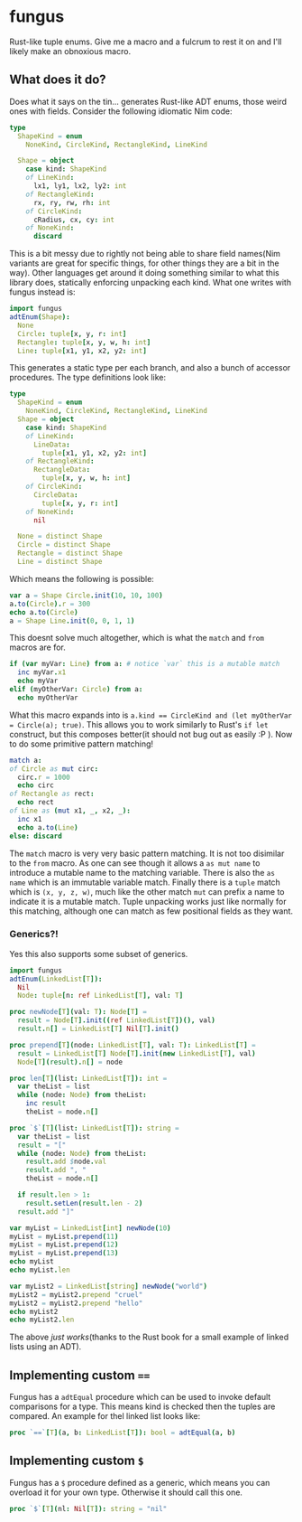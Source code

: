 # fungus

Rust-like tuple enums.
Give me a macro and a fulcrum to rest it on and I'll likely make an obnoxious macro.

## What does it do?

Does what it says on the tin... generates Rust-like ADT enums, those weird ones with fields.
Consider the following idiomatic Nim code:
```nim
type
  ShapeKind = enum
    NoneKind, CircleKind, RectangleKind, LineKind

  Shape = object
    case kind: ShapeKind
    of LineKind:
      lx1, ly1, lx2, ly2: int
    of RectangleKind:
      rx, ry, rw, rh: int
    of CircleKind:
      cRadius, cx, cy: int
    of NoneKind:
      discard
```

This is a bit messy due to rightly not being able to share field names(Nim variants are great for specific things, for other things they are a bit in the way).
Other languages get around it doing something similar to what this library does, statically enforcing unpacking each kind.
What one writes with fungus instead is:
```nim
import fungus
adtEnum(Shape):
  None
  Circle: tuple[x, y, r: int]
  Rectangle: tuple[x, y, w, h: int]
  Line: tuple[x1, y1, x2, y2: int]
```

This generates a static type per each branch, and also a bunch of accessor procedures.
The type definitions look like:

```nim
type
  ShapeKind = enum
    NoneKind, CircleKind, RectangleKind, LineKind
  Shape = object
    case kind: ShapeKind
    of LineKind:
      LineData:
        tuple[x1, y1, x2, y2: int]
    of RectangleKind:
      RectangleData:
        tuple[x, y, w, h: int]
    of CircleKind:
      CircleData:
        tuple[x, y, r: int]
    of NoneKind:
      nil

  None = distinct Shape
  Circle = distinct Shape
  Rectangle = distinct Shape
  Line = distinct Shape
```

Which means the following is possible:
```nim
var a = Shape Circle.init(10, 10, 100)
a.to(Circle).r = 300
echo a.to(Circle)
a = Shape Line.init(0, 0, 1, 1)
```

This doesnt solve much altogether, which is what the `match` and `from` macros are for.

```nim
if (var myVar: Line) from a: # notice `var` this is a mutable match
  inc myVar.x1
  echo myVar
elif (myOtherVar: Circle) from a:
  echo myOtherVar
```

What this macro expands into is `a.kind == CircleKind and (let myOtherVar = Circle(a); true)`.
This allows you to work similarly to Rust's `if let` construct, but this composes better(it should not bug out as easily :P ).
Now to do some primitive pattern matching!

```nim
match a:
of Circle as mut circ:
  circ.r = 1000
  echo circ
of Rectangle as rect:
  echo rect
of Line as (mut x1, _, x2, _):
  inc x1
  echo a.to(Line)
else: discard
```

The `match` macro is very very basic pattern matching.
It is not too disimilar to the `from` macro.
As one can see though it allows a `as mut name` to introduce a mutable name to the matching variable.
There is also the `as name` which is an immutable variable match.
Finally there is a `tuple` match which is `(x, y, z, w)`, much like the other match `mut` can prefix a name to indicate it is a mutable match.
Tuple unpacking works just like normally for this matching, although one can match as few positional fields as they want.

### Generics?!
Yes this also supports some subset of generics.

```nim
import fungus
adtEnum(LinkedList[T]):
  Nil
  Node: tuple[n: ref LinkedList[T], val: T]

proc newNode[T](val: T): Node[T] =
  result = Node[T].init((ref LinkedList[T])(), val)
  result.n[] = LinkedList[T] Nil[T].init()

proc prepend[T](node: LinkedList[T], val: T): LinkedList[T] =
  result = LinkedList[T] Node[T].init(new LinkedList[T], val)
  Node[T](result).n[] = node

proc len[T](list: LinkedList[T]): int =
  var theList = list
  while (node: Node) from theList:
    inc result
    theList = node.n[]

proc `$`[T](list: LinkedList[T]): string =
  var theList = list
  result = "["
  while (node: Node) from theList:
    result.add $node.val
    result.add ", "
    theList = node.n[]

  if result.len > 1:
    result.setLen(result.len - 2)
  result.add "]"

var myList = LinkedList[int] newNode(10)
myList = myList.prepend(11)
myList = myList.prepend(12)
myList = myList.prepend(13)
echo myList
echo myList.len

var myList2 = LinkedList[string] newNode("world")
myList2 = myList2.prepend "cruel"
myList2 = myList2.prepend "hello"
echo myList2
echo myList2.len
```

The above *just works*(thanks to the Rust book for a small example of linked lists using an ADT).


## Implementing custom `==`

Fungus has a `adtEqual` procedure which can be used to invoke default comparisons for a type.
This means kind is checked then the tuples are compared.
An example for thel linked list looks like:
```nim
proc `==`[T](a, b: LinkedList[T]): bool = adtEqual(a, b)
```

## Implementing custom `$`

Fungus has a `$` procedure defined as a generic, which means you can overload it for your own type.
Otherwise it should call this one.
```nim
proc `$`[T](nl: Nil[T]): string = "nil"
```
